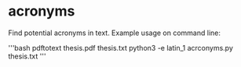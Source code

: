 # acronyms

Find potential acronyms in text. Example usage on command line:

'''bash
pdftotext thesis.pdf thesis.txt
python3 -e latin_1 acrconyms.py thesis.txt
'''


